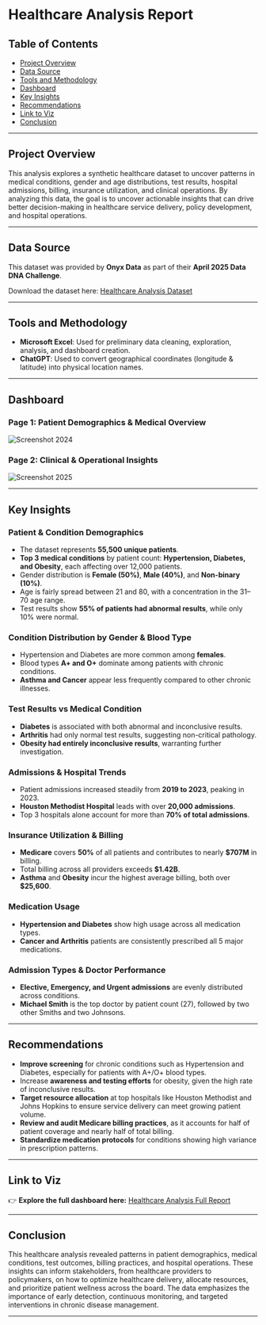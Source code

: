 # Healthcare Analysis Report

## Table of Contents
- [Project Overview](#project-overview)
- [Data Source](#data-source)
- [Tools and Methodology](#tools-and-methodology)
- [Dashboard](#dashboard)
- [Key Insights](#key-insights)
- [Recommendations](#recommendations)
- [Link to Viz](#link-to-viz)
- [Conclusion](#conclusion)

---

## Project Overview
This analysis explores a synthetic healthcare dataset to uncover patterns in medical conditions, gender and age distributions, test results, hospital admissions, billing, insurance utilization, and clinical operations. By analyzing this data, the goal is to uncover actionable insights that can drive better decision-making in healthcare service delivery, policy development, and hospital operations.

---

## Data Source
This dataset was provided by **Onyx Data** as part of their **April 2025 Data DNA Challenge**.

Download the dataset here: [Healthcare Analysis Dataset](./Healthcare%20Analysis%20Dataset.xlsx)

---

## Tools and Methodology
- **Microsoft Excel**: Used for preliminary data cleaning, exploration, analysis, and dashboard creation.
- **ChatGPT**: Used to convert geographical coordinates (longitude & latitude) into physical location names.

---

## Dashboard
### Page 1: Patient Demographics & Medical Overview
![Screenshot 2024](https://github.com/user-attachments/assets/1d53349b-d7c2-4123-9938-c167bc798f6a)



### Page 2: Clinical & Operational Insights
![Screenshot 2025](https://github.com/user-attachments/assets/44bde1d3-0450-4363-b169-791483bc52f7)



---

## Key Insights
### Patient & Condition Demographics
- The dataset represents **55,500 unique patients**.
- **Top 3 medical conditions** by patient count: **Hypertension, Diabetes, and Obesity**, each affecting over 12,000 patients.
- Gender distribution is **Female (50%)**, **Male (40%)**, and **Non-binary (10%)**.
- Age is fairly spread between 21 and 80, with a concentration in the 31–70 age range.
- Test results show **55% of patients had abnormal results**, while only 10% were normal.

### Condition Distribution by Gender & Blood Type
- Hypertension and Diabetes are more common among **females**.
- Blood types **A+ and O+** dominate among patients with chronic conditions.
- **Asthma and Cancer** appear less frequently compared to other chronic illnesses.

### Test Results vs Medical Condition
- **Diabetes** is associated with both abnormal and inconclusive results.
- **Arthritis** had only normal test results, suggesting non-critical pathology.
- **Obesity had entirely inconclusive results**, warranting further investigation.

### Admissions & Hospital Trends
- Patient admissions increased steadily from **2019 to 2023**, peaking in 2023.
- **Houston Methodist Hospital** leads with over **20,000 admissions**.
- Top 3 hospitals alone account for more than **70% of total admissions**.

### Insurance Utilization & Billing
- **Medicare** covers **50%** of all patients and contributes to nearly **$707M** in billing.
- Total billing across all providers exceeds **$1.42B**.
- **Asthma** and **Obesity** incur the highest average billing, both over **$25,600**.

### Medication Usage
- **Hypertension and Diabetes** show high usage across all medication types.
- **Cancer and Arthritis** patients are consistently prescribed all 5 major medications.

### Admission Types & Doctor Performance
- **Elective, Emergency, and Urgent admissions** are evenly distributed across conditions.
- **Michael Smith** is the top doctor by patient count (27), followed by two other Smiths and two Johnsons.

---

## Recommendations
- **Improve screening** for chronic conditions such as Hypertension and Diabetes, especially for patients with A+/O+ blood types.
- Increase **awareness and testing efforts** for obesity, given the high rate of inconclusive results.
- **Target resource allocation** at top hospitals like Houston Methodist and Johns Hopkins to ensure service delivery can meet growing patient volume.
- **Review and audit Medicare billing practices**, as it accounts for half of patient coverage and nearly half of total billing.
- **Standardize medication protocols** for conditions showing high variance in prescription patterns.

---

## Link to Viz
👉 **Explore the full dashboard here:** [Healthcare Analysis Full Report](./Healthcare%20Analysis%20Full%20Report.xlsx)


---

## Conclusion
This healthcare analysis revealed patterns in patient demographics, medical conditions, test outcomes, billing practices, and hospital operations. These insights can inform stakeholders, from healthcare providers to policymakers, on how to optimize healthcare delivery, allocate resources, and prioritize patient wellness across the board. The data emphasizes the importance of early detection, continuous monitoring, and targeted interventions in chronic disease management.

---

